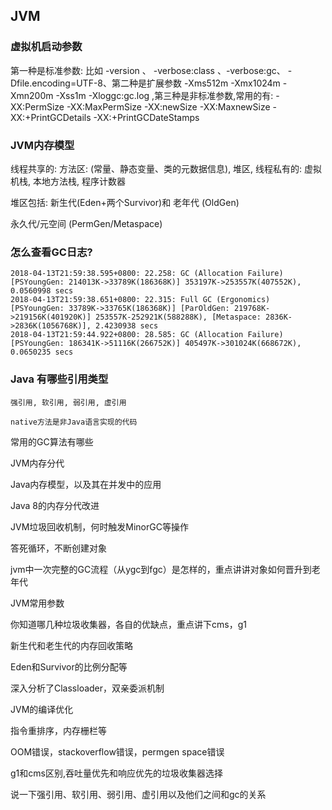 

## JVM

### 虚拟机启动参数

第一种是标准参数: 比如 -version 、 -verbose:class 、-verbose:gc、 -Dfile.encoding=UTF-8、第二种是扩展参数 -Xms512m  -Xmx1024m -Xmn200m -Xss1m -Xloggc:gc.log ,第三种是非标准参数,常用的有: -XX:PermSize -XX:MaxPermSize  -XX:newSize -XX:MaxnewSize -XX:+PrintGCDetails -XX:+PrintGCDateStamps 

### JVM内存模型

线程共享的: 方法区: (常量、静态变量、类的元数据信息), 堆区, 线程私有的: 虚拟机栈, 本地方法栈, 程序计数器

堆区包括: 新生代(Eden+两个Survivor)和 老年代 (OldGen) 

永久代/元空间 (PermGen/Metaspace)

### 怎么查看GC日志?

```
2018-04-13T21:59:38.595+0800: 22.258: GC (Allocation Failure) [PSYoungGen: 214013K->33789K(186368K)] 353197K->253557K(407552K), 0.0560998 secs 
2018-04-13T21:59:38.651+0800: 22.315: Full GC (Ergonomics) [PSYoungGen: 33789K->33765K(186368K)] [ParOldGen: 219768K->219156K(401920K)] 253557K-252921K(588288K), [Metaspace: 2836K->2836K(1056768K)], 2.4230938 secs 
2018-04-13T21:59:44.922+0800: 28.585: GC (Allocation Failure) [PSYoungGen: 186341K->51116K(266752K)] 405497K->301024K(668672K), 0.0650235 secs 
```

### Java 有哪些引用类型

```
强引用, 软引用, 弱引用, 虚引用
```



```
native方法是非Java语言实现的代码
```

常用的GC算法有哪些

JVM内存分代

Java内存模型，以及其在并发中的应用

Java 8的内存分代改进

JVM垃圾回收机制，何时触发MinorGC等操作

答死循环，不断创建对象

jvm中一次完整的GC流程（从ygc到fgc）是怎样的，重点讲讲对象如何晋升到老年代

JVM常用参数

你知道哪几种垃圾收集器，各自的优缺点，重点讲下cms，g1

新生代和老生代的内存回收策略

Eden和Survivor的比例分配等

深入分析了Classloader，双亲委派机制

JVM的编译优化

指令重排序，内存栅栏等

OOM错误，stackoverflow错误，permgen space错误

g1和cms区别,吞吐量优先和响应优先的垃圾收集器选择

说一下强引用、软引用、弱引用、虚引用以及他们之间和gc的关系